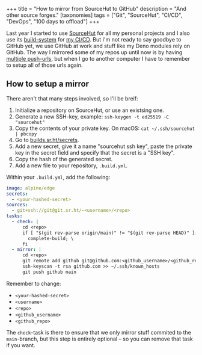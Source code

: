 +++
title = "How to mirror from SourceHut to GitHub"
description = "And other source forges."
[taxonomies]
tags = ["Git", "SourceHut", "CI/CD", "DevOps", "100 days to offload"]
+++

Last year I started to use [SourceHut][srht] for all my personal projects and I
also use its [build-system][srht_builds] for [my CI/CD][srht_post]. But I'm not
ready to say goodbye to GitHub yet, we use GitHub at work and stuff like my Deno
modules rely on GitHub. The way I mirrored some of my repos up until now is by
having [multiple push-urls][git_push_urls], but when I go to another computer I
have to remember to setup all of those urls again.

## How to setup a mirror

There aren't that many steps involved, so I'll be breif:

1. Initialize a repository on SourceHut, or use an existsing one.
1. Generate a new SSH-key, example: `ssh-keygen -t ed25519 -C "sourcehut"`
1. Copy the contents of your private key. On macOS:
   `cat ~/.ssh/sourcehut | pbcopy`
1. Go to [builds.sr.ht/secrets][srht_builds_secrets].
1. Add a new secret, give it a name "sourcehut ssh key", paste the private key
   in the secret field and specify that the secret is a "SSH key".
1. Copy the hash of the generated secret.
1. Add a new file to your repository, `.build.yml`.

Within your `.build.yml`, add the following:

```yml
image: alpine/edge
secrets:
  - <your-hashed-secret>
sources:
  - git+ssh://git@git.sr.ht/~<username>/<repo>
tasks:
  - check: |
      cd <repo>
      if [ "$(git rev-parse origin/main)" != "$(git rev-parse HEAD)" ]; then \
        complete-build; \
      fi
  - mirror: |
      cd <repo>
      git remote add github git@github.com:<github_username>/<github_repo>.git
      ssh-keyscan -t rsa github.com >> ~/.ssh/known_hosts
      git push github main
```

Remember to change:

- `<your-hashed-secret>`
- `<username>`
- `<repo>`
- `<github_username>`
- `<github_repo>`

The `check`-task is there to ensure that we only mirror stuff commited to the
`main`-branch, but this step is entirely optional – so you can remove that task
if you want.

[srht]: https://sourcehut.org
[srht_builds]: https://builds.sr.ht
[srht_post]: /blog/switching-to-sourcehut-builds
[git_push_urls]: /garden/tools/git#multiple-push-urls-for-a-single-remote
[srht_builds_secrets]: https://builds.sr.ht/secrets
